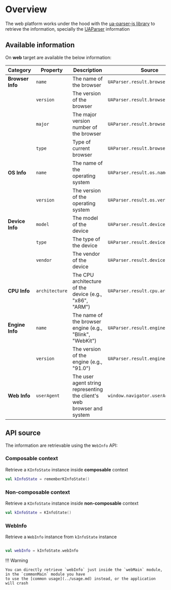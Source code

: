 # Overview

The web platform works under the hood with the [ua-parser-js library](https://github.com/faisalman/ua-parser-js) to retrieve the information,
specially the [UAParser](https://docs.uaparser.dev/api/main/overview.html) information

## Available information

On **web** target are available the below information:

| **Category**     | **Property**   | **Description**                                                        | **Source**                         |
|------------------|----------------|------------------------------------------------------------------------|------------------------------------|
| **Browser Info** | `name`         | The name of the browser                                                | `UAParser.result.browser`          |
|                  | `version`      | The version of the browser                                             | `UAParser.result.browser.version`  |
|                  | `major`        | The major version number of the browser                                | `UAParser.result.browser.major`    |
|                  | `type`         | Type of current browser                                                | `UAParser.result.browser.type`     |
| **OS Info**      | `name`         | The name of the operating system                                       | `UAParser.result.os.name`          |
|                  | `version`      | The version of the operating system                                    | `UAParser.result.os.version`       |
| **Device Info**  | `model`        | The model of the device                                                | `UAParser.result.device.model`     |
|                  | `type`         | The type of the device                                                 | `UAParser.result.device.type`      |
|                  | `vendor`       | The vendor of the device                                               | `UAParser.result.device.vendor`    |
| **CPU Info**     | `architecture` | The CPU architecture of the device (e.g., "x86", "ARM")                | `UAParser.result.cpu.architecture` |
| **Engine Info**  | `name`         | The name of the browser engine (e.g., "Blink", "WebKit")               | `UAParser.result.engine.name`      |
|                  | `version`      | The version of the engine (e.g., "91.0")                               | `UAParser.result.engine.version`   |
| **Web Info**     | `userAgent`    | The user agent string representing the client's web browser and system | `window.navigator.userAgent`       |

## API source

The information are retrievable using the `WebInfo` API:

### Composable context

Retrieve a `KInfoState` instance inside **composable** context

```kotlin
val kInfoState = rememberKInfoState()
```

### Non-composable context

Retrieve a `KInfoState` instance inside **non-composable** context

```kotlin
val kInfoState = KInfoState()
```

### WebInfo

Retrieve a `WebInfo` instance from `kInfoState` instance

```kotlin

val webInfo = kInfoState.webInfo 
```

!!! Warning

    You can directly retrieve `webInfo` just inside the `webMain` module, in the `commonMain` module you have
    to use the [common usage](../usage.md) instead, or the application will crash